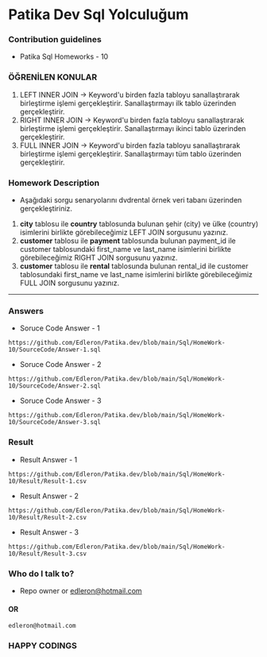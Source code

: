 # Patika Dev Sql Yolculuğum

### Contribution guidelines

* Patika Sql Homeworks - 10

### ÖĞRENİLEN KONULAR

1. LEFT INNER JOIN -> Keyword'u birden fazla tabloyu sanallaştırarak birleştirme işlemi gerçekleştirir. Sanallaştırmayı ilk tablo üzerinden gerçekleştirir.
2. RIGHT INNER JOIN -> Keyword'u birden fazla tabloyu sanallaştırarak birleştirme işlemi gerçekleştirir. Sanallaştırmayı ikinci tablo üzerinden gerçekleştirir.
3. FULL INNER JOIN -> Keyword'u birden fazla tabloyu sanallaştırarak birleştirme işlemi gerçekleştirir. Sanallaştırmayı tüm tablo üzerinden gerçekleştirir.

### Homework Description

* Aşağıdaki sorgu senaryolarını dvdrental örnek veri tabanı üzerinden gerçekleştiriniz.

1. **city** tablosu ile **country** tablosunda bulunan şehir (city) ve ülke (country) isimlerini birlikte görebileceğimiz LEFT JOIN sorgusunu yazınız.
2. **customer** tablosu ile **payment** tablosunda bulunan payment_id ile customer tablosundaki first_name ve last_name isimlerini birlikte görebileceğimiz RIGHT JOIN sorgusunu yazınız.
3. **customer** tablosu ile **rental** tablosunda bulunan rental_id ile customer tablosundaki first_name ve last_name isimlerini birlikte görebileceğimiz FULL JOIN sorgusunu yazınız.

---

### Answers

* Soruce Code Answer - 1

```
https://github.com/Edleron/Patika.dev/blob/main/Sql/HomeWork-10/SourceCode/Answer-1.sql
```

* Soruce Code Answer - 2

```
https://github.com/Edleron/Patika.dev/blob/main/Sql/HomeWork-10/SourceCode/Answer-2.sql
```

* Soruce Code Answer - 3

```
https://github.com/Edleron/Patika.dev/blob/main/Sql/HomeWork-10/SourceCode/Answer-3.sql
```

### Result

* Result Answer - 1

```
https://github.com/Edleron/Patika.dev/blob/main/Sql/HomeWork-10/Result/Result-1.csv
```

* Result Answer - 2

```
https://github.com/Edleron/Patika.dev/blob/main/Sql/HomeWork-10/Result/Result-2.csv
```

* Result Answer - 3

```
https://github.com/Edleron/Patika.dev/blob/main/Sql/HomeWork-10/Result/Result-3.csv
```

### Who do I talk to?

* Repo owner or edleron@hotmail.com

#### OR

```
edleron@hotmail.com 
```

### HAPPY CODINGS
